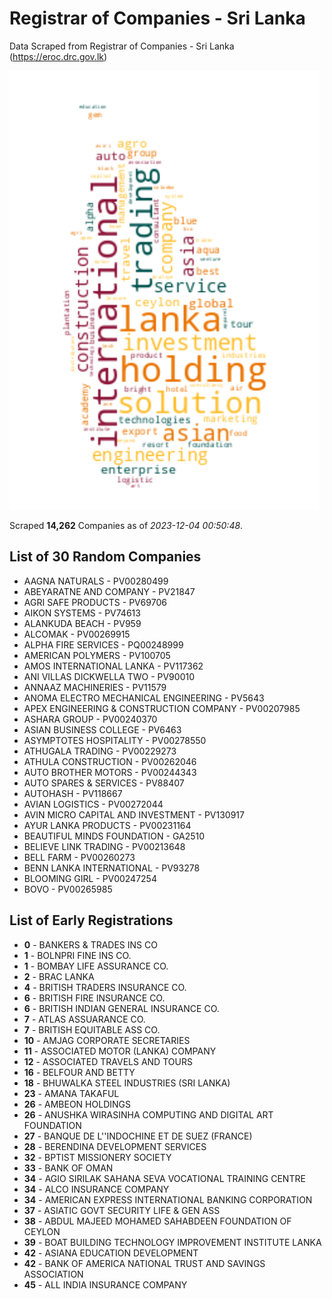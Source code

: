 # Registrar of Companies - Sri Lanka

Data Scraped from Registrar of Companies - Sri Lanka (https://eroc.drc.gov.lk)

![word-cloud](data/word_cloud.png)

Scraped **14,262** Companies as of *2023-12-04 00:50:48*.

## List of 30 Random Companies

* AAGNA NATURALS - PV00280499
* ABEYARATNE AND COMPANY - PV21847
* AGRI SAFE PRODUCTS - PV69706
* AIKON SYSTEMS - PV74613
* ALANKUDA BEACH - PV959
* ALCOMAK - PV00269915
* ALPHA FIRE SERVICES - PQ00248999
* AMERICAN POLYMERS - PV100705
* AMOS INTERNATIONAL LANKA - PV117362
* ANI VILLAS DICKWELLA TWO - PV90010
* ANNAAZ MACHINERIES - PV11579
* ANOMA ELECTRO MECHANICAL ENGINEERING - PV5643
* APEX ENGINEERING & CONSTRUCTION COMPANY - PV00207985
* ASHARA GROUP - PV00240370
* ASIAN BUSINESS COLLEGE - PV6463
* ASYMPTOTES HOSPITALITY - PV00278550
* ATHUGALA TRADING - PV00229273
* ATHULA CONSTRUCTION - PV00262046
* AUTO BROTHER MOTORS - PV00244343
* AUTO SPARES & SERVICES - PV88407
* AUTOHASH - PV118667
* AVIAN LOGISTICS - PV00272044
* AVIN MICRO CAPITAL AND INVESTMENT - PV130917
* AYUR LANKA PRODUCTS - PV00231164
* BEAUTIFUL MINDS FOUNDATION - GA2510
* BELIEVE LINK TRADING - PV00213648
* BELL FARM - PV00260273
* BENN LANKA INTERNATIONAL - PV93278
* BLOOMING GIRL - PV00247254
* BOVO - PV00265985

## List of Early Registrations

* **0** - BANKERS & TRADES INS CO 
* **1** - BOLNPRI FINE INS CO. 
* **1** - BOMBAY LIFE ASSURANCE CO. 
* **2** - BRAC LANKA 
* **4** - BRITISH TRADERS INSURANCE CO. 
* **6** - BRITISH FIRE INSURANCE CO. 
* **6** - BRITISH INDIAN GENERAL INSURANCE CO. 
* **7** - ATLAS ASSUARANCE CO. 
* **7** - BRITISH EQUITABLE ASS CO. 
* **10** - AMJAG CORPORATE SECRETARIES 
* **11** - ASSOCIATED MOTOR (LANKA) COMPANY 
* **12** - ASSOCIATED TRAVELS AND TOURS 
* **16** - BELFOUR AND BETTY 
* **18** - BHUWALKA STEEL INDUSTRIES (SRI LANKA) 
* **23** - AMANA TAKAFUL 
* **26** - AMBEON HOLDINGS 
* **26** - ANUSHKA WIRASINHA COMPUTING AND DIGITAL ART FOUNDATION 
* **27** - BANQUE DE L''INDOCHINE ET DE SUEZ (FRANCE) 
* **28** - BERENDINA DEVELOPMENT SERVICES 
* **32** - BPTIST MISSIONERY SOCIETY 
* **33** - BANK OF OMAN 
* **34** - AGIO SIRILAK SAHANA SEVA VOCATIONAL TRAINING CENTRE 
* **34** - ALCO INSURANCE COMPANY 
* **34** - AMERICAN EXPRESS INTERNATIONAL BANKING CORPORATION 
* **37** - ASIATIC GOVT SECURITY LIFE & GEN ASS 
* **38** - ABDUL MAJEED MOHAMED SAHABDEEN FOUNDATION OF CEYLON 
* **39** - BOAT BUILDING TECHNOLOGY IMPROVEMENT INSTITUTE LANKA 
* **42** - ASIANA EDUCATION DEVELOPMENT 
* **42** - BANK OF AMERICA NATIONAL TRUST AND SAVINGS ASSOCIATION 
* **45** - ALL INDIA INSURANCE COMPANY 
